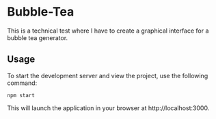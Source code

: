 # Bubble-Tea

This is a technical test where I have to create a graphical interface for a bubble tea generator.

## Usage

To start the development server and view the project, use the following command:

`npm start`

This will launch the application in your browser at http://localhost:3000.
